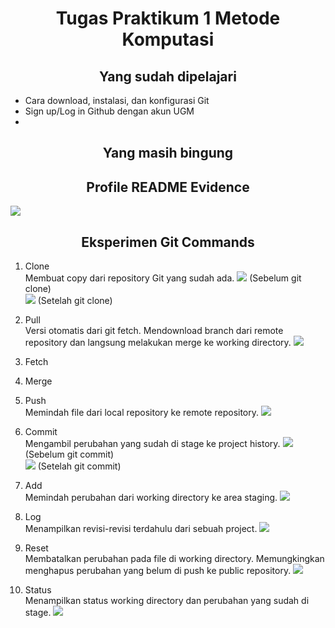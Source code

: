 <h1 align="center">Tugas Praktikum 1 Metode Komputasi</h1>

<h2 align="center">Yang sudah dipelajari</h2>

- Cara download, instalasi, dan konfigurasi Git
- Sign up/Log in Github dengan akun UGM
- 

<h2 align="center">Yang masih bingung</h2>



<h2 align="center">Profile README Evidence</h2>
<img src="https://github.com/Eben-Ariesto/Dokumentasi/blob/main/Profile.png">
<br>

<h2 align="center">Eksperimen Git Commands</h2>

1. Clone<br>
    Membuat copy dari repository Git yang sudah ada.
    <img src="https://github.com/Eben-Ariesto/Dokumentasi/blob/main/GitCloneBefore.png">
    (Sebelum git clone)
    <br>
    <img src="https://github.com/Eben-Ariesto/Dokumentasi/blob/main/GitCloneAfter.png">
    (Setelah git clone)

2. Pull<br>
    Versi otomatis dari git fetch. Mendownload branch dari remote repository dan langsung melakukan merge ke working directory.
    <img src="https://github.com/Eben-Ariesto/Dokumentasi/blob/main/GitPull.png">

3. Fetch<br>


4. Merge<br>


5. Push<br>
    Memindah file dari local repository ke remote repository.
    <img src="https://github.com/Eben-Ariesto/Dokumentasi/blob/main/GitPush.png">

6. Commit<br>
    Mengambil perubahan yang sudah di stage ke project history.
    <img src="https://github.com/Eben-Ariesto/Dokumentasi/blob/main/GitCommitProcess.png">
    (Sebelum git commit)
    <br>
    <img src="https://github.com/Eben-Ariesto/Dokumentasi/blob/main/GitCommitDone.png">
    (Setelah git commit)

7. Add<br>
    Memindah perubahan dari working directory ke area staging.
    <img src="https://github.com/Eben-Ariesto/Dokumentasi/blob/main/GitAdd.png">

8. Log<br>
    Menampilkan revisi-revisi terdahulu dari sebuah project.
    <img src="https://github.com/Eben-Ariesto/Dokumentasi/blob/main/GitLog.png">

9. Reset<br>
    Membatalkan perubahan pada file di working directory. Memungkingkan menghapus perubahan yang belum di push ke public repository.
    <img src="https://github.com/Eben-Ariesto/Dokumentasi/blob/main/GitReset.png">

10. Status<br>
    Menampilkan status working directory dan perubahan yang sudah di stage.
    <img src="https://github.com/Eben-Ariesto/Dokumentasi/blob/main/GitStatus.png">